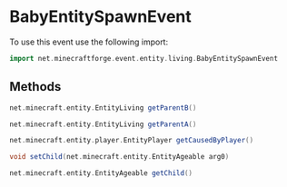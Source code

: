 # BabyEntitySpawnEvent

To use this event use the following import:

```groovy
import net.minecraftforge.event.entity.living.BabyEntitySpawnEvent
```

## Methods

```groovy
net.minecraft.entity.EntityLiving getParentB()
```

```groovy
net.minecraft.entity.EntityLiving getParentA()
```

```groovy
net.minecraft.entity.player.EntityPlayer getCausedByPlayer()
```

```groovy
void setChild(net.minecraft.entity.EntityAgeable arg0)
```

```groovy
net.minecraft.entity.EntityAgeable getChild()
```

